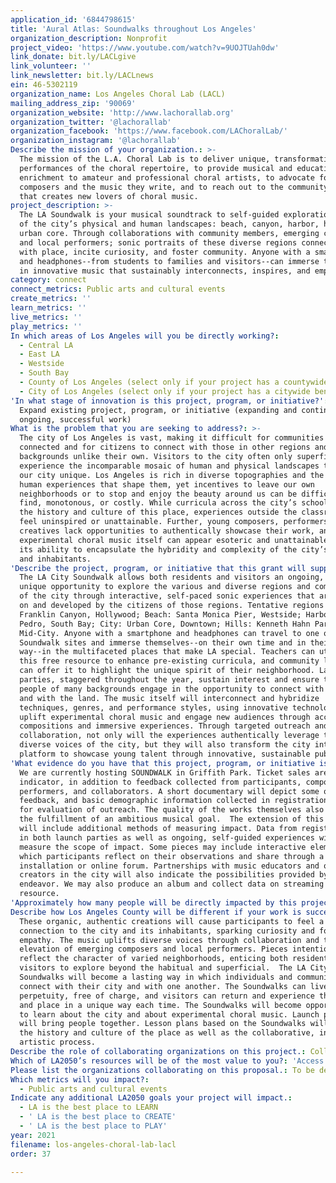 ```yaml
---
application_id: '6844798615'
title: 'Aural Atlas: Soundwalks throughout Los Angeles'
organization_description: Nonprofit
project_video: 'https://www.youtube.com/watch?v=9UOJTUah0dw'
link_donate: bit.ly/LACLgive
link_volunteer: ''
link_newsletter: bit.ly/LACLnews
ein: 46-5302119
organization_name: Los Angeles Choral Lab (LACL)
mailing_address_zip: '90069'
organization_website: 'http://www.lachorallab.org'
organization_twitter: '@lachorallab'
organization_facebook: 'https://www.facebook.com/LAChoralLab/'
organization_instagram: '@lachorallab'
Describe the mission of your organization.: >-
  The mission of the L.A. Choral Lab is to deliver unique, transformative
  performances of the choral repertoire, to provide musical and educational
  enrichment to amateur and professional choral artists, to advocate for living
  composers and the music they write, and to reach out to the community in a way
  that creates new lovers of choral music.
project_description: >-
  The LA Soundwalk is your musical soundtrack to self-guided exploration of five
  of the city’s physical and human landscapes: beach, canyon, harbor, hills, and
  urban core. Through collaborations with community members, emerging composers,
  and local performers; sonic portraits of these diverse regions connect people
  with place, incite curiosity, and foster community. Anyone with a smartphone
  and headphones--from students to families and visitors--can immerse themselves
  in innovative music that sustainably interconnects, inspires, and empowers.
category: connect
connect_metrics: Public arts and cultural events
create_metrics: ''
learn_metrics: ''
live_metrics: ''
play_metrics: ''
In which areas of Los Angeles will you be directly working?:
  - Central LA
  - East LA
  - Westside
  - South Bay
  - County of Los Angeles (select only if your project has a countywide benefit)
  - City of Los Angeles (select only if your project has a citywide benefit)
'In what stage of innovation is this project, program, or initiative?': >-
  Expand existing project, program, or initiative (expanding and continuing
  ongoing, successful work)
What is the problem that you are seeking to address?: >-
  The city of Los Angeles is vast, making it difficult for communities to feel
  connected and for citizens to connect with those in other regions and with
  backgrounds unlike their own. Visitors to the city often only superficially
  experience the incomparable mosaic of human and physical landscapes that make
  our city unique. Los Angeles is rich in diverse topographies and the diverse
  human experiences that shape them, yet incentives to leave our own
  neighborhoods or to stop and enjoy the beauty around us can be difficult to
  find, monotonous, or costly. While curricula across the city’s schools teach
  the history and culture of this place, experiences outside the classroom can
  feel uninspired or unattainable. Further, young composers, performers, and
  creatives lack opportunities to authentically showcase their work, and
  experimental choral music itself can appear esoteric and unattainable despite
  its ability to encapsulate the hybridity and complexity of the city’s history
  and inhabitants.
'Describe the project, program, or initiative that this grant will support to address the problem identified.': >-
  The LA City Soundwalk allows both residents and visitors an ongoing, free, and
  unique opportunity to explore the various and diverse regions and communities
  of the city through interactive, self-paced sonic experiences that are based
  on and developed by the citizens of those regions. Tentative regions = Canyon:
  Franklin Canyon, Hollywood; Beach: Santa Monica Pier, Westside; Harbor: San
  Pedro, South Bay; City: Urban Core, Downtown; Hills: Kenneth Hahn Park,
  Mid-City. Anyone with a smartphone and headphones can travel to one of the
  Soundwalk sites and immerse themselves--on their own time and in their own
  way--in the multifaceted places that make LA special. Teachers can utilize
  this free resource to enhance pre-existing curricula, and community leaders
  can offer it to highlight the unique spirit of their neighborhood. Launch
  parties, staggered throughout the year, sustain interest and ensure that
  people of many backgrounds engage in the opportunity to connect with others
  and with the land. The music itself will interconnect and hybridize
  techniques, genres, and performance styles, using innovative technology to
  uplift experimental choral music and engage new audiences through accessible
  compositions and immersive experiences. Through targeted outreach and
  collaboration, not only will the experiences authentically leverage the
  diverse voices of the city, but they will also transform the city into a
  platform to showcase young talent through innovative, sustainable public art. 
'What evidence do you have that this project, program, or initiative is or will be successful, and how will you define and measure success?': >-
  We are currently hosting SOUNDWALK in Griffith Park. Ticket sales are one key
  indicator, in addition to feedback collected from participants, composers,
  performers, and collaborators. A short documentary will depict some of this
  feedback, and basic demographic information collected in registration allows
  for evaluation of outreach. The quality of the works themselves also reflects
  the fulfillment of an ambitious musical goal.  The extension of this project
  will include additional methods of measuring impact. Data from registrations
  in both launch parties as well as ongoing, self-guided experiences will
  measure the scope of impact. Some pieces may include interactive elements in
  which participants reflect on their observations and share through a public
  installation or online forum. Partnerships with music educators and other
  creators in the city will also indicate the possibilities provided by the
  endeavor. We may also produce an album and collect data on streaming this free
  resource. 
'Approximately how many people will be directly impacted by this project, program, or initiative?': '6220'
Describe how Los Angeles County will be different if your work is successful.: >-
  These organic, authentic creations will cause participants to feel a deeper
  connection to the city and its inhabitants, sparking curiosity and fostering
  empathy. The music uplifts diverse voices through collaboration and the
  elevation of emerging composers and local performers. Pieces intentionally
  reflect the character of varied neighborhoods, enticing both residents and
  visitors to explore beyond the habitual and superficial.  The LA City
  Soundwalks will become a lasting way in which individuals and communities
  connect with their city and with one another. The Soundwalks can live on in
  perpetuity, free of charge, and visitors can return and experience the piece
  and place in a unique way each time. The Soundwalks will become opportunities
  to learn about the city and about experimental choral music. Launch parties
  will bring people together. Lesson plans based on the Soundwalks will address
  the history and culture of the place as well as the collaborative, innovative
  artistic process. 
Describe the role of collaborating organizations on this project.: Collaborators to be determined in research phase of the project
Which of LA2050’s resources will be of the most value to you?: 'Access to the LA2050 community,Communications support,Volunteer recruitment'
Please list the organizations collaborating on this proposal.: To be determined as part of the grant strategy detailed in the proposal
Which metrics will you impact?:
  - Public arts and cultural events
Indicate any additional LA2050 goals your project will impact.:
  - LA is the best place to LEARN
  - ' LA is the best place to CREATE'
  - ' LA is the best place to PLAY'
year: 2021
filename: los-angeles-choral-lab-lacl
order: 37

---
```

